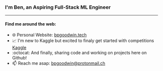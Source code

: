 ### I'm Ben, an Aspiring Full-Stack ML Engineer
---

#### Find me around the web:

- 🌐 Personal Website: <a href="https://bpgoodwin.tech">bpgoodwin.tech</a>
- :chart_with_upwards_trend: I'm new to Kaggle but excited to finaly get started with competitions <a href="https://www.kaggle.com/bpgoodwin">Kaggle</a>
- :octocat: And finally, sharing code and working on projects here on Github!
- 📫 Reach me asap: bpgoodwin@protonmail.ch
